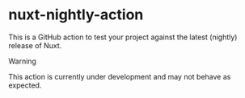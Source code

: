# nuxt-nightly-action

This is a GitHub action to test your project against the latest (nightly) release of Nuxt.

> [!WARNING]
> This action is currently under development and may not behave as expected.
